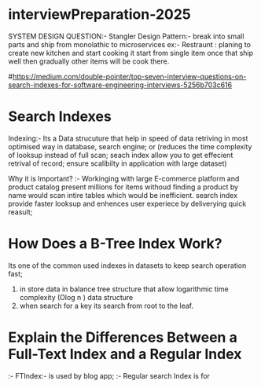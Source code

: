 # interviewPreparation-2025

SYSTEM DESIGN QUESTION:-
  Stangler Design Pattern:- break into small parts and ship from monolathic to microservices 
  ex:- Restraunt : planing to create new kitchen and start cooking it start from single item once that ship well then gradually other items will 
  be cook there.

#https://medium.com/double-pointer/top-seven-interview-questions-on-search-indexes-for-software-engineering-interviews-5256b703c616
# Search Indexes
 Indexing:- Its a Data strucuture that help in speed of data retriving in most optimised way in database, search engine;
or 
(reduces the time complexity of looksup instead of full scan; seach index allow you to get effecient retrival of record; ensure scalibilty in application with large dataset)

Why it is Important?
  :- Workinging with large E-commerce platform and product catalog present millions for items withoud finding a product by name would scan intire tables
which would be inefficient. search index provide faster looksup and enhences user experiece by deliverying quick reasult;


# How Does a B-Tree Index Work?
Its one of the common used indexes in datasets to keep search operation fast;
1. in store data in balance tree structure that allow logarithmic time complexity (Olog n ) data structure 
2. when search for a key its search from root to the  leaf.

# Explain the Differences Between a Full-Text Index and a Regular Index
:- FTIndex:- is used by blog app;
:- Regular search Index is for 

